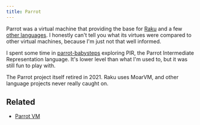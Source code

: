 ```yaml
---
title: Parrot
---
```


Parrot was a virtual machine that providing the base for [Raku](Raku.md) and a few [other languages](http://www.parrot.org/languages). I honestly can't tell you what its virtues were compared to other virtual machines, because I'm just not that well informed.

I spent some time  in [parrot-babysteps](../post/2009/07/parrot-babysteps.md) exploring PIR, the Parrot Intermediate Representation language. It's lower level than what I'm used to, but it was still fun to play with. 

The Parrot project itself retired in 2021. Raku uses MoarVM, and other language projects never really caught on.

## Related

* [Parrot VM](http://www.parrot.org)
